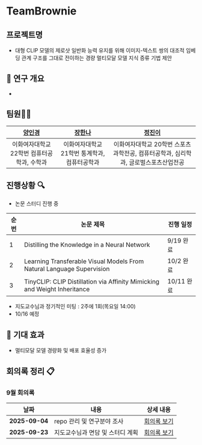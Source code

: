# TeamBrownie

## 프로젝트명
- 대형 CLIP 모델의 제로샷 일반화 능력 유지를 위해 이미지-텍스트 쌍의 대조적 임베딩 관계 구조를 그대로 전이하는 경량 멀티모달 모델 지식 증류 기법 제안

## 📝 연구 개요
- 

## 팀원👩‍💻

|[양인경](https://github.com/Rosieyang01)|[장한나](https://github.com/Hanna07111)|[정진이](https://github.com/Jeannie159)|
|:--:|:--:|:--:|
|이화여자대학교 22학번 컴퓨터공학과, 수학과|이화여자대학교 21학번 통계학과, 컴퓨터공학과|이화여자대학교 20학번 스포츠과학전공, 컴퓨터공학과, 심리학과, 글로벌스포츠산업전공|

## 진행상황 🔍
- 논문 스터디 진행 중

| 순번       | 논문 제목                                               | 진행 일정  |
|------------|----------------------------------------------------|------------|
| 1 | Distilling the Knowledge in a Neural Network            | 9/19 완료 |
| 2 | Learning Transferable Visual Models From Natural Language Supervision   | 10/2 완료 |
| 3 | TinyCLIP: CLIP Distillation via Affinity Mimicking and Weight Inheritance   | 10/11 완료 |

- 지도교수님과 정기적인 미팅 : 2주에 1회(목요일 14:00)
-   10/16 예정



## 🚀 기대 효과
- 멀티모달 모델 경량화 및 배포 효율성 증가


## 회의록 정리 📋



### 9월 회의록

| 날짜       | 내용                                               | 상세 내용  |
|------------|----------------------------------------------------|------------|
| **2025-09-04** | repo 관리 및 연구분야 조사                     | [회의록 보기](https://funky-nut-70f.notion.site/264c99778d8280f58de3d0839d9aaf0c?source=copy_link) |
| **2025-09-23** | 지도교수님과 면담 및 스터디 계획                 | [회의록 보기](https://funky-nut-70f.notion.site/9-23-277c99778d8280f48f88e2fbb20540a8?source=copy_link) |
